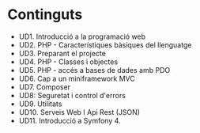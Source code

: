 # Continguts

* UD1. Introducció a la programació web	
* UD2. PHP - Característiques bàsiques del llenguatge	
* UD3. Preparant el projecte
* UD4. PHP - Classes i objectes
* UD5. PHP - accés a bases de dades amb PDO
* UD6. Cap a un miniframework MVC
* UD7. Composer	
* UD8: Seguretat i control d'errors
* UD9. Utilitats
* UD10. Serveis Web I Api Rest (JSON)
* UD11. Introducció a Symfony 4.
